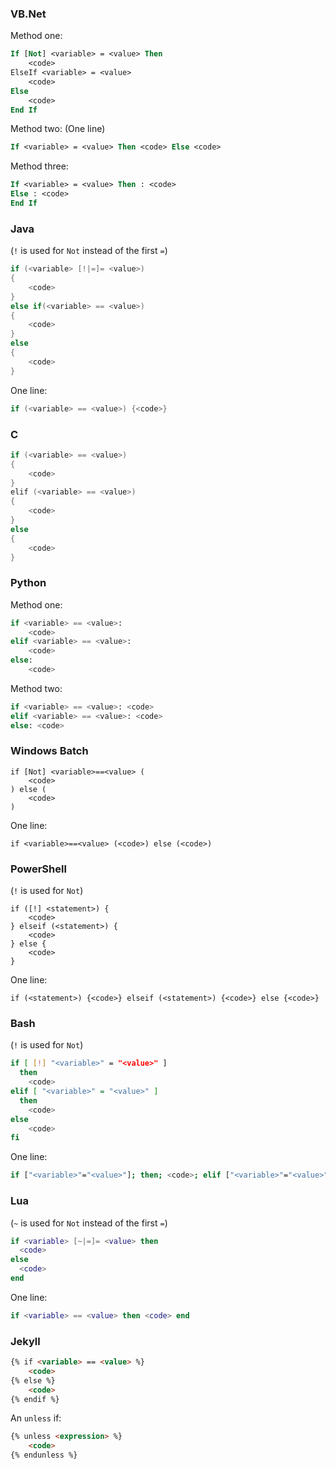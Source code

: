 ### VB.Net
Method one:
```vb
If [Not] <variable> = <value> Then
    <code>
ElseIf <variable> = <value>
    <code>
Else
    <code>
End If
```
Method two: (One line)
```vb
If <variable> = <value> Then <code> Else <code>
```
Method three:
```vb
If <variable> = <value> Then : <code>
Else : <code>
End If
```

### Java
(`!` is used for `Not` instead of the first `=`)
```java
if (<variable> [!|=]= <value>)
{
    <code>
}
else if(<variable> == <value>)
{
    <code>
}
else
{
    <code>
}
```
One line:
```java
if (<variable> == <value>) {<code>}
```

### C
```C
if (<variable> == <value>)
{
    <code>
}
elif (<variable> == <value>)
{
    <code>
}
else
{
    <code>
}
```

### Python
Method one:
```python
if <variable> == <value>:
    <code>
elif <variable> == <value>:
    <code>
else:
    <code>
```
Method two:
```python
if <variable> == <value>: <code>
elif <variable> == <value>: <code>
else: <code>
```

### Windows Batch
```batch
if [Not] <variable>==<value> (
    <code>
) else (
    <code>
)
```
One line:
```batch
if <variable>==<value> (<code>) else (<code>)
```

### PowerShell
(`!` is used for `Not`)
```posh
if ([!] <statement>) {
    <code>
} elseif (<statement>) {
    <code>
} else {
    <code>
}
```
One line:
```posh
if (<statement>) {<code>} elseif (<statement>) {<code>} else {<code>}
```

### Bash
(`!` is used for `Not`)
```bash
if [ [!] "<variable>" = "<value>" ]
  then
    <code>
elif [ "<variable>" = "<value>" ]
  then
    <code>
else
    <code>
fi
```
One line:
```bash
if ["<variable>"="<value>"]; then; <code>; elif ["<variable>"="<value>"]; then; <code>; else; <code>; fi
```

### Lua
(`~` is used for `Not` instead of the first `=`)
```lua
if <variable> [~|=]= <value> then
  <code>
else
  <code>
end
```
One line:
```lua
if <variable> == <value> then <code> end
```

### Jekyll
```html
{% if <variable> == <value> %}
    <code>
{% else %}
    <code>
{% endif %}
```
An `unless` if:
```html
{% unless <expression> %}
    <code>
{% endunless %}
```
